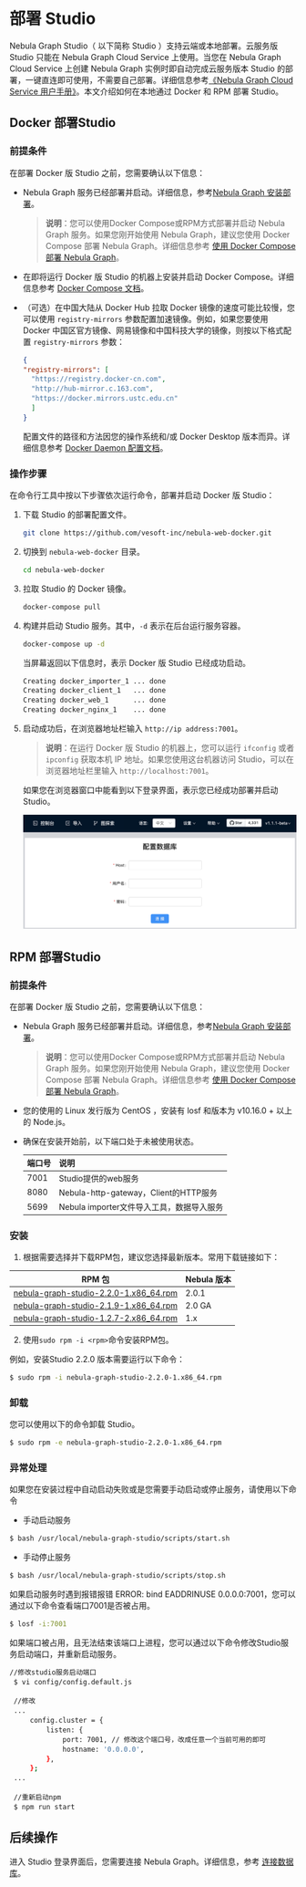 # 部署 Studio

Nebula Graph Studio（ 以下简称 Studio ）支持云端或本地部署。云服务版 Studio 只能在 Nebula Graph Cloud Service 上使用。当您在 Nebula Graph Cloud Service 上创建 Nebula Graph 实例时即自动完成云服务版本 Studio 的部署，一键直连即可使用，不需要自己部署。详细信息参考[《Nebula Graph Cloud Service 用户手册》](https://cloud-docs.nebula-graph.com.cn/cn/posts/manage-instances/dbaas-ug-connect-nebulastudio/ "点击前往 Nebula Graph Cloud Service 用户手册")。本文介绍如何在本地通过 Docker 和 RPM 部署 Studio。

## Docker 部署Studio
### 前提条件

在部署 Docker 版 Studio 之前，您需要确认以下信息：

- Nebula Graph 服务已经部署并启动。详细信息，参考[Nebula Graph 安装部署](https://docs.nebula-graph.com.cn/2.0.1/4.deployment-and-installation/1.resource-preparations/ "点击前往 Nebula Graph 安装部署")。
  > **说明**：您可以使用Docker Compose或RPM方式部署并启动 Nebula Graph 服务。如果您刚开始使用 Nebula Graph，建议您使用 Docker Compose 部署 Nebula Graph。详细信息参考 [使用 Docker Compose 部署 Nebula Graph](https://docs.nebula-graph.com.cn/2.0.1/2.quick-start/2.deploy-nebula-graph-with-docker-compose/ "点击前往Nebula Graph 安装部署")。

- 在即将运行 Docker 版 Studio 的机器上安装并启动 Docker Compose。详细信息参考 [Docker Compose 文档](https://docs.docker.com/compose/install/ "点击前往 Docker 文档中心")。

- （可选）在中国大陆从 Docker Hub 拉取 Docker 镜像的速度可能比较慢，您可以使用 `registry-mirrors` 参数配置加速镜像。例如，如果您要使用 Docker 中国区官方镜像、网易镜像和中国科技大学的镜像，则按以下格式配置 `registry-mirrors` 参数：

  ```json
  {
  "registry-mirrors": [
    "https://registry.docker-cn.com",
    "http://hub-mirror.c.163.com",
    "https://docker.mirrors.ustc.edu.cn"
    ]
  }
  ```

  配置文件的路径和方法因您的操作系统和/或 Docker Desktop 版本而异。详细信息参考 [Docker Daemon 配置文档](https://docs.docker.com/engine/reference/commandline/dockerd/#daemon-configuration-file "点击前往 Docker 文档中心")。

### 操作步骤

在命令行工具中按以下步骤依次运行命令，部署并启动 Docker 版 Studio：

1. 下载 Studio 的部署配置文件。

    ```bash
    git clone https://github.com/vesoft-inc/nebula-web-docker.git
    ```

2. 切换到 `nebula-web-docker` 目录。

    ```bash
    cd nebula-web-docker
    ```

3. 拉取 Studio 的 Docker 镜像。

    ```bash
    docker-compose pull
    ```

4. 构建并启动 Studio 服务。其中，`-d` 表示在后台运行服务容器。

   ```bash
   docker-compose up -d
   ```

    当屏幕返回以下信息时，表示 Docker 版 Studio 已经成功启动。

    ```bash
    Creating docker_importer_1 ... done
    Creating docker_client_1   ... done
    Creating docker_web_1      ... done
    Creating docker_nginx_1    ... done
    ```

5. 启动成功后，在浏览器地址栏输入 `http://ip address:7001`。
   > **说明**：在运行 Docker 版 Studio 的机器上，您可以运行 `ifconfig` 或者 `ipconfig` 获取本机 IP 地址。如果您使用这台机器访问 Studio，可以在浏览器地址栏里输入 `http://localhost:7001`。

    如果您在浏览器窗口中能看到以下登录界面，表示您已经成功部署并启动 Studio。

    ![Nebula Graph Studio 登录界面](../figs/st-ug-001.png "Nebula Graph Studio 登录界面")

## RPM 部署Studio
### 前提条件

在部署 Docker 版 Studio 之前，您需要确认以下信息：

- Nebula Graph 服务已经部署并启动。详细信息，参考[Nebula Graph 安装部署](https://docs.nebula-graph.com.cn/2.0.1/4.deployment-and-installation/1.resource-preparations/ "点击前往 Nebula Graph 安装部署")。
  > **说明**：您可以使用Docker Compose或RPM方式部署并启动 Nebula Graph 服务。如果您刚开始使用 Nebula Graph，建议您使用 Docker Compose 部署 Nebula Graph。详细信息参考 [使用 Docker Compose 部署 Nebula Graph](https://docs.nebula-graph.com.cn/2.0.1/2.quick-start/2.deploy-nebula-graph-with-docker-compose/ "点击前往Nebula Graph 安装部署")。
- 您的使用的 Linux 发行版为 CentOS ，安装有 losf 和版本为 v10.16.0 + 以上的 Node.js。
- 确保在安装开始前，以下端口处于未被使用状态。
  
  | 端口号 | 说明 |
  | ---- | ---- |
  | 7001 | Studio提供的web服务 |
  | 8080 | Nebula-http-gateway，Client的HTTP服务 |
  | 5699 | Nebula importer文件导入工具，数据导入服务 |

### 安装

1. 根据需要选择并下载RPM包，建议您选择最新版本。常用下载链接如下：

  | RPM 包 | Nebula 版本|
  | ----- | ----- |
  | [nebula-graph-studio-2.2.0-1.x86_64.rpm](https://oss-cdn.nebula-graph.io/nebula-graph-studio/nebula-graph-studio-2.2.0-1.x86_64.rpm) |  2.0.1 |
  | [nebula-graph-studio-2.1.9-1.x86_64.rpm](https://oss-cdn.nebula-graph.io/nebula-graph-studio/nebula-graph-studio-2.1.9-1.x86_64.rpm) |  2.0 GA |
  | [nebula-graph-studio-1.2.7-2.x86_64.rpm](https://oss-cdn.nebula-graph.io/nebula-graph-studio/nebula-graph-studio-1.2.7-1.x86_64.rpm) |  1.x |

2. 使用`sudo rpm -i <rpm>`命令安装RPM包。

例如，安装Studio 2.2.0 版本需要运行以下命令：
```bash
$ sudo rpm -i nebula-graph-studio-2.2.0-1.x86_64.rpm
```
### 卸载
您可以使用以下的命令卸载 Studio。
```bash
$ sudo rpm -e nebula-graph-studio-2.2.0-1.x86_64.rpm
```

### 异常处理

如果您在安装过程中自动启动失败或是您需要手动启动或停止服务，请使用以下命令
- 手动启动服务
```bash
$ bash /usr/local/nebula-graph-studio/scripts/start.sh
```

- 手动停止服务
```bash  
$ bash /usr/local/nebula-graph-studio/scripts/stop.sh
```

如果启动服务时遇到报错报错 ERROR: bind EADDRINUSE 0.0.0.0:7001，您可以通过以下命令查看端口7001是否被占用。
```bash
$ losf -i:7001
```

如果端口被占用，且无法结束该端口上进程，您可以通过以下命令修改Studio服务启动端口，并重新启动服务。
```bash
//修改studio服务启动端口
 $ vi config/config.default.js

 //修改
 ...
     config.cluster = {
         listen: {
             port: 7001, // 修改这个端口号，改成任意一个当前可用的即可
             hostname: '0.0.0.0',
         },
     };
 ...

 //重新启动npm
 $ npm run start
```
## 后续操作

进入 Studio 登录界面后，您需要连接 Nebula Graph。详细信息，参考 [连接数据库](st-ug-connect.md)。
